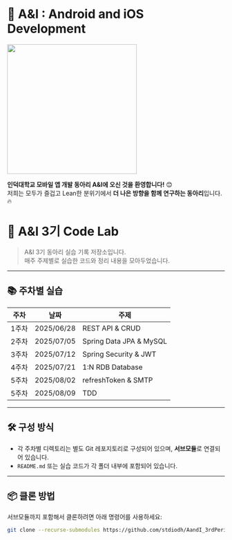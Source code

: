 # 📱 A&I : Android and iOS Development

<img src="https://github.com/user-attachments/assets/b98d32a0-7f19-4112-89d7-81cb4c9ec86a" width="300"/>


**인덕대학교 모바일 앱 개발 동아리 A&I에 오신 것을 환영합니다!** 😊  
저희는 모두가 즐겁고 Lean한 분위기에서 **더 나은 방향을 함께 연구하는 동아리**입니다. 🔥

# 🧪 A&I 3기 Code Lab

> A&I 3기 동아리 실습 기록 저장소입니다.  
> 매주 주제별로 실습한 코드와 정리 내용을 모아두었습니다.

---

## 📚 주차별 실습

| 주차 | 날짜 | 주제 |
|------|------|------|
| 1주차 | 2025/06/28 | REST API & CRUD |
| 2주차 | 2025/07/05 | Spring Data JPA & MySQL |
| 3주차 | 2025/07/12 | Spring Security & JWT |
| 4주차 | 2025/07/21 | 1:N RDB Database |
| 5주차 | 2025/08/02 | refreshToken & SMTP |
| 5주차 | 2025/08/09 | TDD |

---

## 🛠️ 구성 방식

- 각 주차별 디렉토리는 별도 Git 레포지토리로 구성되어 있으며, **서브모듈**로 연결되어 있습니다.
- `README.md` 또는 실습 코드가 각 폴더 내부에 포함되어 있습니다.

---

## 📦 클론 방법

서브모듈까지 포함해서 클론하려면 아래 명령어를 사용하세요:

```bash
git clone --recurse-submodules https://github.com/stdiodh/AandI_3rdPeriod_code_lab.git
